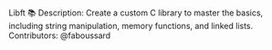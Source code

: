 Libft 📚
Description: Create a custom C library to master the basics, including string manipulation, memory functions, and linked lists.
Contributors: @faboussard
